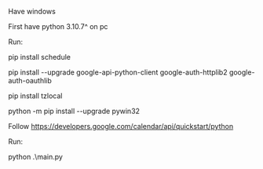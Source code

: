 Have windows

First have python 3.10.7^ on pc


Run:

pip install schedule

pip install --upgrade google-api-python-client google-auth-httplib2 google-auth-oauthlib

pip install tzlocal

python -m pip install --upgrade pywin32


Follow https://developers.google.com/calendar/api/quickstart/python

Run:

python .\main.py